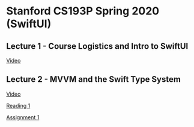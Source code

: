 # Stanford CS193P Spring 2020 (SwiftUI)

## Lecture 1 - Course Logistics and Intro to SwiftUI

[Video](https://youtu.be/jbtqIBpUG7g)

## Lecture 2 - MVVM and the Swift Type System

[Video](https://youtu.be/4GjXq2Sr55Q)

[Reading 1](./Readings/r1.pdf)

[Assignment 1](./Assignments/a1.pdf)
